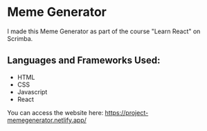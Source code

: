 # Meme Generator
I made this Meme Generator as part of the course "Learn React" on Scrimba.

## Languages and Frameworks Used:
- HTML
- CSS
- Javascript
- React

You can access the website here: https://project-memegenerator.netlify.app/


